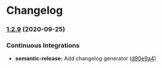 # Changelog

### [1.2.9](https://github.com/extra2000/openfortivpn/compare/v1.2.8...v1.2.9) (2020-09-25)


### Continuous Integrations

* **semantic-release:** Add changelog generator ([d90e9a4](https://github.com/extra2000/openfortivpn/commit/d90e9a4fa6bcd30d73f972a3b6f07b0da357be76))
